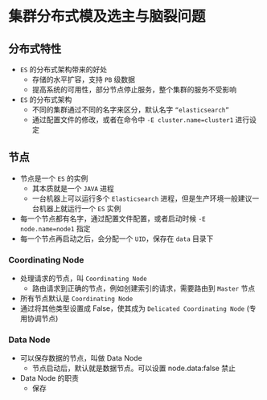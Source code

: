 # 集群分布式模及选主与脑裂问题

## 分布式特性

- `ES` 的分布式架构带来的好处
  - 存储的水平扩容，支持 `PB` 级数据
  - 提高系统的可用性，部分节点停止服务，整个集群的服务不受影响
- `ES` 的分布式架构
  - 不同的集群通过不同的名字来区分，默认名字 `“elasticsearch”`
  - 通过配置文件的修改，或者在命令中 `-E cluster.name=cluster1` 进行设定

## 节点

- 节点是一个 `ES` 的实例
  - 其本质就是一个 `JAVA` 进程
  - 一台机器上可以运行多个 `Elasticsearch` 进程，但是生产环境一般建议一台机器上就运行一个 `ES` 实例
- 每一个节点都有名字，通过配置文件配置，或者启动时候 `-E node.name=node1` 指定
- 每一个节点再启动之后，会分配一个 `UID`，保存在 `data` 目录下

### Coordinating Node

- 处理请求的节点，叫 `Coordinating Node`
  - 路由请求到正确的节点，例如创建索引的请求，需要路由到 `Master` 节点
- 所有节点默认是 `Coordinating Node`
- 通过将其他类型设置成 False，使其成为 `Delicated Coordinating Node` (专用协调节点)

### Data Node

- 可以保存数据的节点，叫做 Data Node
  - 节点启动后，默认就是数据节点。可以设置 node.data:false 禁止
- Data Node 的职责
  - 保存